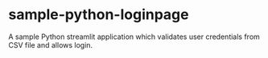 # sample-python-loginpage
A sample Python streamlit application which validates user credentials from CSV file and allows login.
